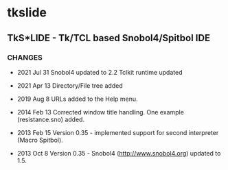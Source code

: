tkslide
=======

## TkS*LIDE - Tk/TCL based Snobol4/Spitbol IDE

### CHANGES
* 2021 Jul 31
	Snobol4 updated to 2.2
	Tclkit runtime updated

* 2021 Apr 13
	Directory/File tree added

* 2019 Aug 8
	URLs added to the Help menu.

* 2014 Feb 13
	Corrected window title handling.
	One example (resistance.sno) added.

* 2013 Feb 15
	Version 0.35 - implemented support for second interpreter (Macro Spitbol).

* 2013 Oct 8
	Version 0.35 - Snobol4 (http://www.snobol4.org) updated to 1.5. 
